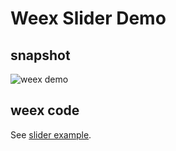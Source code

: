 Weex Slider Demo
===============

## snapshot
![weex demo](https://gtms02.alicdn.com/tps/i2/TB1c9rFMpXXXXabXFXXfoKlVpXX-278-474.gif)

## weex code

See [slider example](https://github.com/alibaba/weex/blob/dev/examples/component/slider/index.we).

